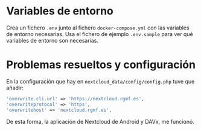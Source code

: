 # Variables de entorno
Crea un fichero `.env` junto al fichero `docker-compose.yml` con las variables de entorno necesarias. Usa el fichero de ejemplo `.env.sample` para ver qué variables de entorno son necesarias.

# Problemas resueltos y configuración
En la configuración que hay en `nextcloud_data/config/config.php` tuve que añadir:

```php
'overwrite.cli.url' => 'https://nextcloud.rgmf.es',
'overwriteprotocol' => 'https',
'overwritehost' => 'nextcloud.rgmf.es',
```

De esta forma, la aplicación de Nextcloud de Android y DAVx, me funcionó.
